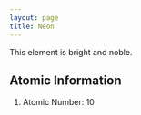 ```yaml
---
layout: page
title: Neon
---
```


This element is bright and noble.

## Atomic Information
1. Atomic Number: 10
